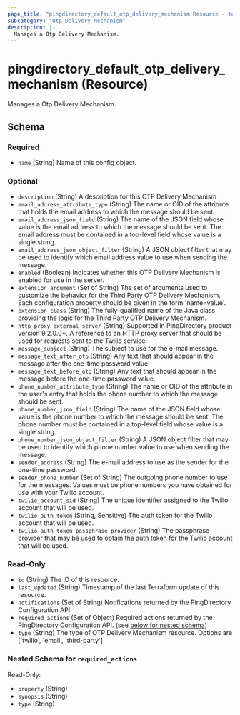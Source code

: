 ```yaml
---
page_title: "pingdirectory_default_otp_delivery_mechanism Resource - terraform-provider-pingdirectory"
subcategory: "Otp Delivery Mechanism"
description: |-
  Manages a Otp Delivery Mechanism.
---
```


# pingdirectory_default_otp_delivery_mechanism (Resource)

Manages a Otp Delivery Mechanism.



<!-- schema generated by tfplugindocs -->
## Schema

### Required

- `name` (String) Name of this config object.

### Optional

- `description` (String) A description for this OTP Delivery Mechanism
- `email_address_attribute_type` (String) The name or OID of the attribute that holds the email address to which the message should be sent.
- `email_address_json_field` (String) The name of the JSON field whose value is the email address to which the message should be sent. The email address must be contained in a top-level field whose value is a single string.
- `email_address_json_object_filter` (String) A JSON object filter that may be used to identify which email address value to use when sending the message.
- `enabled` (Boolean) Indicates whether this OTP Delivery Mechanism is enabled for use in the server.
- `extension_argument` (Set of String) The set of arguments used to customize the behavior for the Third Party OTP Delivery Mechanism. Each configuration property should be given in the form 'name=value'.
- `extension_class` (String) The fully-qualified name of the Java class providing the logic for the Third Party OTP Delivery Mechanism.
- `http_proxy_external_server` (String) Supported in PingDirectory product version 9.2.0.0+. A reference to an HTTP proxy server that should be used for requests sent to the Twilio service.
- `message_subject` (String) The subject to use for the e-mail message.
- `message_text_after_otp` (String) Any text that should appear in the message after the one-time password value.
- `message_text_before_otp` (String) Any text that should appear in the message before the one-time password value.
- `phone_number_attribute_type` (String) The name or OID of the attribute in the user's entry that holds the phone number to which the message should be sent.
- `phone_number_json_field` (String) The name of the JSON field whose value is the phone number to which the message should be sent. The phone number must be contained in a top-level field whose value is a single string.
- `phone_number_json_object_filter` (String) A JSON object filter that may be used to identify which phone number value to use when sending the message.
- `sender_address` (String) The e-mail address to use as the sender for the one-time password.
- `sender_phone_number` (Set of String) The outgoing phone number to use for the messages. Values must be phone numbers you have obtained for use with your Twilio account.
- `twilio_account_sid` (String) The unique identifier assigned to the Twilio account that will be used.
- `twilio_auth_token` (String, Sensitive) The auth token for the Twilio account that will be used.
- `twilio_auth_token_passphrase_provider` (String) The passphrase provider that may be used to obtain the auth token for the Twilio account that will be used.

### Read-Only

- `id` (String) The ID of this resource.
- `last_updated` (String) Timestamp of the last Terraform update of this resource.
- `notifications` (Set of String) Notifications returned by the PingDirectory Configuration API.
- `required_actions` (Set of Object) Required actions returned by the PingDirectory Configuration API. (see [below for nested schema](#nestedatt--required_actions))
- `type` (String) The type of OTP Delivery Mechanism resource. Options are ['twilio', 'email', 'third-party']

<a id="nestedatt--required_actions"></a>
### Nested Schema for `required_actions`

Read-Only:

- `property` (String)
- `synopsis` (String)
- `type` (String)



